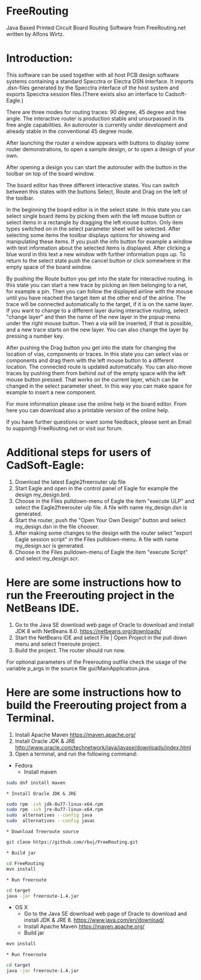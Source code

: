 FreeRouting
===========

Java Based Printed Circuit Board Routing Software from FreeRouting.net written by Alfons Wirtz.

Introduction:
=============

This software can be used together with all host PCB design software systems containing a standard Specctra or Electra DSN interface. It imports .dsn-files generated by the Specctra interface of the host system and exports Specctra session files.(There exists also an interface to Cadsoft-Eagle.)

There are three modes for routing traces: 90 degree, 45 degree and free angle. The interactive router is production stable and unsurpassed in its free angle capabilities. An autorouter is currently under development and already stable in the conventional 45 degree mode.

After launching the router a window appears with buttons to display some router demonstrations, to open a sample design, or to open a design of your own.

After opening a design you can start the autorouter with the button in the toolbar on top of the board window.

The board editor has three different interactive states. You can switch between this states with the buttons Select, Route and Drag on the left of the toolbar.

In the beginning the board editor is in the select state. In this state you can select single board items by picking them with the left mouse button or select items in a rectangle by dragging the left mouse button. Only item types switched on in the select parameter sheet will be selected. After selecting some items the toolbar displays options for showing and manipulating these items. If you push the info button for example a window with text information about the selected items is displayed. After clicking a blue word in this text a new window with further information pops up. To return to the select state push the cancel button or click somewhere in the empty space of the board window.

By pushing the Route button you get into the state for interactive routing. In this state you can start a new trace by picking an item belonging to a net, for example a pin. Then you can follow the displayed airline with the mouse until you have reached the target item at the other end of the airline. The trace will be connected automatically to the target, if it is on the same layer. If you want to change to a different layer during interactive routing, select "change layer" and then the name of the new layer in the popup menu under the right mouse button. Then a via will be inserted, if that is possible, and a new trace starts on the new layer. You can also change the layer by pressing a number key.

After pushing the Drag button you get into the state for changing the location of vias, components or traces. In this state you can select vias or components and drag them with the left mouse button to a different location. The connected route is updated automatically. You can also move traces by pushing them from behind out of the empty space with the left mouse button pressed. That works on the current layer, which can be changed in the select parameter sheet. In this way you can make space for example to insert a new component.

For more information please use the online help in the board editor. From here you can download also a printable version of the online help.

If you have further questions or want some feedback, please sent an Email to support@ FreeRouting.net or visit our forum.

Additional steps for users of CadSoft-Eagle:
============================================

1. Download the latest Eagle2freerouter ulp file
2. Start Eagle and open in the control panel of Eagle for example the design my_design.brd.
3. Choose in the Files pulldown-menu of Eagle the item "execute ULP" and select the Eagle2freerouter ulp file. A file with name my_design.dsn is generated.
4. Start the router, push the "Open Your Own Design" button and select my_design.dsn in the file chooser.
5. After making some changes to the design with the router select "export Eagle session script" in the Files pulldown-menu. A file with name my_design.scr is generated.
6. Choose in the Files pulldown-menu of Eagle the item "execute Script" and select my_design.scr.


Here are some instructions how to run the Freerouting project in the NetBeans IDE.
==================================================================================

1. Go to the Java SE download web page of Oracle to download and install JDK 8 with NetBeans 8.0. https://netbeans.org/downloads/
2. Start the NetBeans IDE and select File | Open Project in the pull down menu and select freeroute project.
3. Build the project. The router should run now.

For optional parameters of the Freerouting outfile check the usage of the variable p_args in the source file gui/MainApplication.java.

Here are some instructions how to build the Freerouting project from a Terminal.
==================================================================================

1. Install Apache Maven https://maven.apache.org/
2. Install Oracle JDK & JRE http://www.oracle.com/technetwork/java/javase/downloads/index.html
3. Open a terminal, and run the following command:
  * Fedora
    * Install maven

```bash
sudo dnf install maven
```

    * Install Oracle JDK & JRE

```bash
sudo rpm -ivh jdk-8u77-linux-x64.rpm
sudo rpm -ivh jre-8u77-linux-x64.rpm 
sudo  alternatives --config java
sudo  alternatives --config javac
```

    * Download freeroute source

```bash
git clone https://github.com/rbuj/FreeRouting.git
```

    * Build jar

```bash
cd FreeRouting
mvn install
```

    * Run freeroute

```bash
cd target
java -jar freeroute-1.4.jar
```

  * OS X
    * Go to the Java SE download web page of Oracle to download and install JDK & JRE 8. https://www.java.com/en/download/
    * Install Apache Maven https://maven.apache.org/
    * Build jar

```bash
mvn install
```

    * Run freeroute

```bash
cd target
java -jar freeroute-1.4.jar
```
